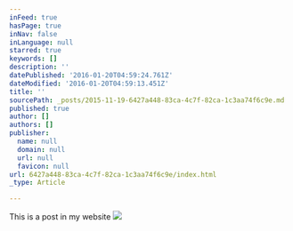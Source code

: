 ```yaml
---
inFeed: true
hasPage: true
inNav: false
inLanguage: null
starred: true
keywords: []
description: ''
datePublished: '2016-01-20T04:59:24.761Z'
dateModified: '2016-01-20T04:59:13.451Z'
title: ''
sourcePath: _posts/2015-11-19-6427a448-83ca-4c7f-82ca-1c3aa74f6c9e.md
published: true
author: []
authors: []
publisher:
  name: null
  domain: null
  url: null
  favicon: null
url: 6427a448-83ca-4c7f-82ca-1c3aa74f6c9e/index.html
_type: Article

---
```

This is a post in my website
![](https://the-grid-user-content.s3-us-west-2.amazonaws.com/e02fecee-d472-407e-85c8-3646ac45c202.jpg)